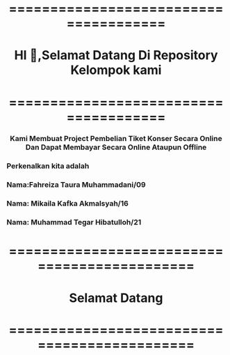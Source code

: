 <h1 align ="center">======================================</h1>
<h1 align ="center">  HI 👋,Selamat Datang Di Repository Kelompok kami</h1>
<h1 align ="center">======================================</h1>

<h3 align ="center">Kami Membuat Project Pembelian Tiket Konser Secara Online Dan Dapat Membayar Secara Online Ataupun Offline</h3>
<h3 align ="left">Perkenalkan kita adalah</h3>
<h3 align ="left">Nama:Fahreiza Taura Muhammadani/09</h3>
<h3 align ="left">Nama: Mikaila Kafka Akmalsyah/16</h3>
<h3 align ="left">Nama: Muhammad Tegar Hibatulloh/21</h3>
<h1 align ="center">=============================================</h1>
<h1 align ="center">              Selamat Datang                 </h1>
<h1 align ="center">=============================================</h1>
